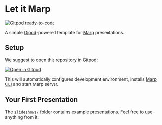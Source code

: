 Let it Marp
===========

[![Gitpod ready-to-code](https://img.shields.io/badge/Gitpod-ready--to--code-908a85?logo=gitpod)](https://gitpod.io/#https://github.com/chimplie/let-it-marp)

A simple [Gipod](https://gitpod.io/)-powered template for [Marp](https://marp.app/) presentations.

Setup
-----

We suggest to open this repository in [Gitpod](https://gitpod.io):

[![Open in Gitpod](https://gitpod.io/button/open-in-gitpod.svg)](https://gitpod.io/#https://github.com/chimplie/let-it-marp)

This will automatically configures development environment, installs [Marp CLI](https://github.com/marp-team/marp-cli) and start Marp server.

Your First Presentation
-----------------------

The [`slideshows/`](./slideshows/) folder contains example presentations. Feel free to use anything from it.
